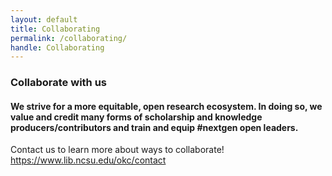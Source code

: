 ```yaml
---
layout: default 
title: Collaborating
permalink: /collaborating/
handle: Collaborating
---
```


<link rel="preconnect" href="https://fonts.googleapis.com">
<link rel="preconnect" href="https://fonts.gstatic.com" crossorigin>
<link href="https://fonts.googleapis.com/css2?family=Bungee+Shade&family=Urbanist:wght@300&display=swap" rel="stylesheet">

### Collaborate with us

#### We strive for a more equitable, open research ecosystem. In doing so, we value and credit many forms of scholarship and knowledge producers/contributors and train and equip #nextgen open leaders. 

Contact us to learn more about ways to collaborate!
https://www.lib.ncsu.edu/okc/contact
